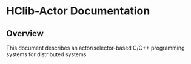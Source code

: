 # HClib-Actor Documentation

## Overview
This document describes an actor/selector-based C/C++ programming systems for distributed systems.
